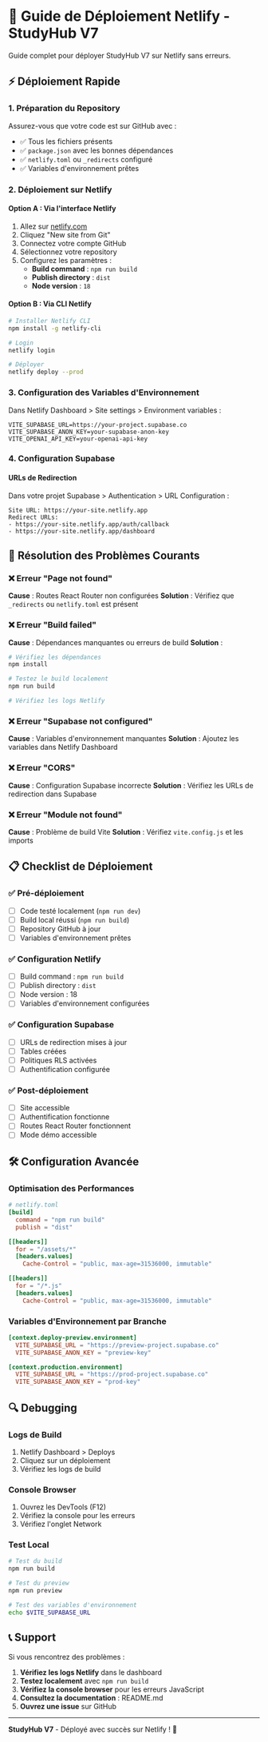 # 🚀 Guide de Déploiement Netlify - StudyHub V7

Guide complet pour déployer StudyHub V7 sur Netlify sans erreurs.

## ⚡ Déploiement Rapide

### 1. Préparation du Repository

Assurez-vous que votre code est sur GitHub avec :
- ✅ Tous les fichiers présents
- ✅ `package.json` avec les bonnes dépendances
- ✅ `netlify.toml` ou `_redirects` configuré
- ✅ Variables d'environnement prêtes

### 2. Déploiement sur Netlify

#### Option A : Via l'interface Netlify
1. Allez sur [netlify.com](https://netlify.com)
2. Cliquez "New site from Git"
3. Connectez votre compte GitHub
4. Sélectionnez votre repository
5. Configurez les paramètres :
   - **Build command** : `npm run build`
   - **Publish directory** : `dist`
   - **Node version** : `18`

#### Option B : Via CLI Netlify
```bash
# Installer Netlify CLI
npm install -g netlify-cli

# Login
netlify login

# Déployer
netlify deploy --prod
```

### 3. Configuration des Variables d'Environnement

Dans Netlify Dashboard > Site settings > Environment variables :

```env
VITE_SUPABASE_URL=https://your-project.supabase.co
VITE_SUPABASE_ANON_KEY=your-supabase-anon-key
VITE_OPENAI_API_KEY=your-openai-api-key
```

### 4. Configuration Supabase

#### URLs de Redirection
Dans votre projet Supabase > Authentication > URL Configuration :

```
Site URL: https://your-site.netlify.app
Redirect URLs: 
- https://your-site.netlify.app/auth/callback
- https://your-site.netlify.app/dashboard
```

## 🔧 Résolution des Problèmes Courants

### ❌ Erreur "Page not found"
**Cause** : Routes React Router non configurées
**Solution** : Vérifiez que `_redirects` ou `netlify.toml` est présent

### ❌ Erreur "Build failed"
**Cause** : Dépendances manquantes ou erreurs de build
**Solution** :
```bash
# Vérifiez les dépendances
npm install

# Testez le build localement
npm run build

# Vérifiez les logs Netlify
```

### ❌ Erreur "Supabase not configured"
**Cause** : Variables d'environnement manquantes
**Solution** : Ajoutez les variables dans Netlify Dashboard

### ❌ Erreur "CORS"
**Cause** : Configuration Supabase incorrecte
**Solution** : Vérifiez les URLs de redirection dans Supabase

### ❌ Erreur "Module not found"
**Cause** : Problème de build Vite
**Solution** : Vérifiez `vite.config.js` et les imports

## 📋 Checklist de Déploiement

### ✅ Pré-déploiement
- [ ] Code testé localement (`npm run dev`)
- [ ] Build local réussi (`npm run build`)
- [ ] Repository GitHub à jour
- [ ] Variables d'environnement prêtes

### ✅ Configuration Netlify
- [ ] Build command : `npm run build`
- [ ] Publish directory : `dist`
- [ ] Node version : 18
- [ ] Variables d'environnement configurées

### ✅ Configuration Supabase
- [ ] URLs de redirection mises à jour
- [ ] Tables créées
- [ ] Politiques RLS activées
- [ ] Authentification configurée

### ✅ Post-déploiement
- [ ] Site accessible
- [ ] Authentification fonctionne
- [ ] Routes React Router fonctionnent
- [ ] Mode démo accessible

## 🛠️ Configuration Avancée

### Optimisation des Performances
```toml
# netlify.toml
[build]
  command = "npm run build"
  publish = "dist"

[[headers]]
  for = "/assets/*"
  [headers.values]
    Cache-Control = "public, max-age=31536000, immutable"

[[headers]]
  for = "/*.js"
  [headers.values]
    Cache-Control = "public, max-age=31536000, immutable"
```

### Variables d'Environnement par Branche
```toml
[context.deploy-preview.environment]
  VITE_SUPABASE_URL = "https://preview-project.supabase.co"
  VITE_SUPABASE_ANON_KEY = "preview-key"

[context.production.environment]
  VITE_SUPABASE_URL = "https://prod-project.supabase.co"
  VITE_SUPABASE_ANON_KEY = "prod-key"
```

## 🔍 Debugging

### Logs de Build
1. Netlify Dashboard > Deploys
2. Cliquez sur un déploiement
3. Vérifiez les logs de build

### Console Browser
1. Ouvrez les DevTools (F12)
2. Vérifiez la console pour les erreurs
3. Vérifiez l'onglet Network

### Test Local
```bash
# Test du build
npm run build

# Test du preview
npm run preview

# Test des variables d'environnement
echo $VITE_SUPABASE_URL
```

## 📞 Support

Si vous rencontrez des problèmes :

1. **Vérifiez les logs Netlify** dans le dashboard
2. **Testez localement** avec `npm run build`
3. **Vérifiez la console browser** pour les erreurs JavaScript
4. **Consultez la documentation** : README.md
5. **Ouvrez une issue** sur GitHub

---

**StudyHub V7** - Déployé avec succès sur Netlify ! 🚀